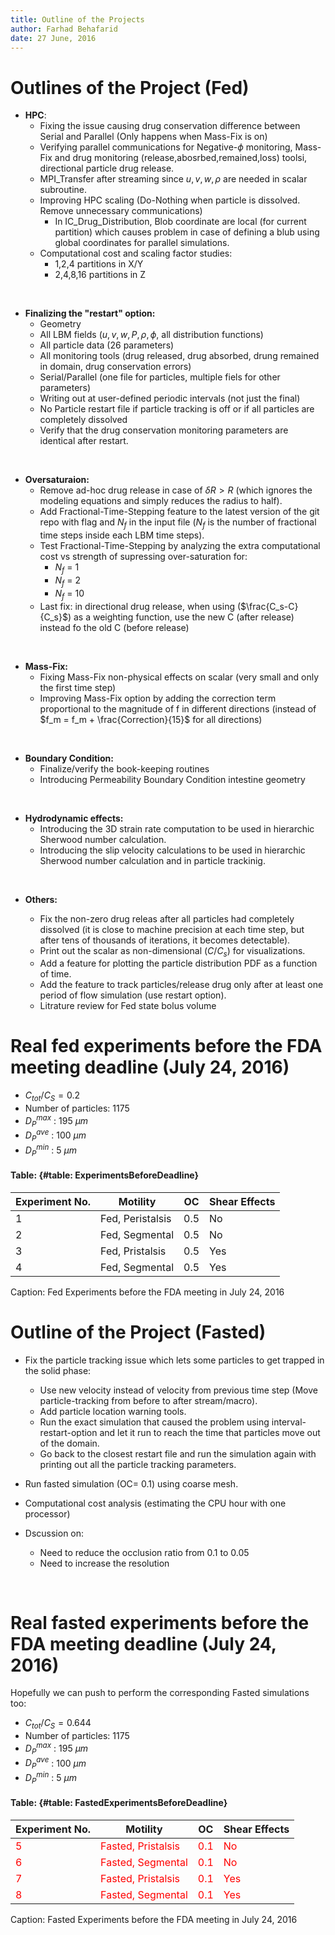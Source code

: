 ```yaml
---
title: Outline of the Projects
author: Farhad Behafarid
date: 27 June, 2016
---
```


# Outlines of the Project (Fed)

* **HPC**:
	* Fixing the issue causing drug conservation difference between Serial and Parallel (Only happens when Mass-Fix is on)
	* Verifying parallel communications for Negative-$\phi$ monitoring, Mass-Fix and drug monitoring (release,abosrbed,remained,loss) toolsi, directional particle drug release.
	* MPI_Transfer after streaming since $u, v, w, \rho$ are needed in scalar subroutine.
	* Improving HPC scaling (Do-Nothing when particle is dissolved. Remove unnecessary communications)
        * In IC_Drug_Distribution, Blob coordinate are local (for current partition)  which causes problem in case of defining a  blub using global coordinates for parallel simulations.
	* Computational cost and scaling factor studies:
		* 1,2,4 partitions in X/Y 
		* 2,4,8,16 partitions in Z

&nbsp;


* **Finalizing the "restart" option:**
	* Geometry
	* All LBM fields ($u, v, w, P, \rho, \phi$,  all distribution functions)
	* All particle data (26 parameters)
	* All monitoring tools (drug released, drug absorbed, drung remained in domain, drug conservation errors)
	* Serial/Parallel (one file for particles, multiple fiels for other parameters)
	* Writing out at user-defined periodic intervals (not just the final)
	* No Particle restart file if particle tracking is off or if all particles are completely dissolved
	* Verify that the drug conservation monitoring parameters are identical after restart.

&nbsp;

* **Oversaturaion:**
	* Remove ad-hoc drug release in case of  $\delta R > R$ (which ignores the modeling equations and simply reduces the radius to half).
	* Add Fractional-Time-Stepping feature to the latest version of the git repo with flag and $N_f$ in the input file ($N_f$ is the number of fractional time steps inside each LBM time steps).
	* Test Fractional-Time-Stepping by analyzing the extra computational cost vs strength of supressing over-saturation for:
		* $N_f$ = 1
		* $N_f$ = 2
		* $N_f$ = 10
	* Last fix: in directional drug release, when using ($\frac{C_s-C}{C_s}$) as a weighting function, use the new C (after release) instead fo the old C (before release)

&nbsp;

* **Mass-Fix:**
	* Fixing Mass-Fix non-physical effects on scalar (very small and only the first time step)
	* Improving Mass-Fix option by adding the correction term proportional to the magnitude of f in different directions (instead of $f_m = f_m + \frac{Correction}{15}$ for all directions)

&nbsp;

* **Boundary Condition:** 
	* Finalize/verify the book-keeping routines
	* Introducing Permeability Boundary Condition intestine geometry

&nbsp;

* **Hydrodynamic effects:**
	* Introducing the 3D strain rate computation to be used in  hierarchic Sherwood number calculation.
	* Introducing the slip velocity calculations to be used in hierarchic Sherwood number calculation and in particle trackinig.

&nbsp;

* **Others:**

	* Fix the non-zero drug releas after all particles had completely dissolved (it is close to machine precision at each time step, but after tens of thousands of iterations, it becomes detectable).
	* Print out the scalar as non-dimensional ($C/C_s$) for visualizations.
	* Add a feature for plotting the particle distribution PDF as a function of time.
	* Add the feature to track particles/release drug only after at least one period of flow simulation (use restart option).
	* Litrature review for Fed state bolus volume
&nbsp;



# Real fed experiments before the FDA meeting deadline (July 24, 2016)

* $C_{tot}/C_S= 0.2$ 
* Number of particles: 1175
* $D_P^{max}$ : 195 $\mu m$
* $D_P^{ave}$ : 100 $\mu m$
* $D_P^{min}$ : 5 $\mu m$

#### Table:  {#table: ExperimentsBeforeDeadline}

| Experiment No.                | Motility                                      | OC                            |Shear Effects                  |
|-------------------------------|-----------------------------------------------|-------------------------------|-------------------------------|
| 1                             |                        Fed,    Peristalsis    | 0.5                           | No                            |
| 2                             |                        Fed,    Segmental      | 0.5                           | No                            |
| 3                             |                        Fed,    Pristalsis     | 0.5                           | Yes                           |
| 4                             |                        Fed,    Segmental      | 0.5                           | Yes                           |

Caption: Fed Experiments before the FDA meeting in July 24, 2016
























# Outline of the Project (Fasted)

* Fix the particle tracking issue which lets some particles to get trapped in the solid phase:
	* Use new velocity instead of velocity from previous time step (Move particle-tracking from before to after stream/macro).
	* Add particle location warning tools. 
	* Run the exact simulation that caused the problem using interval-restart-option and let it run to reach the time that particles move out of the domain.
	* Go back to the closest restart file and run the simulation again with printing out all the particle tracking parameters.

* Run fasted simulation (OC= 0.1) using coarse mesh.

* Computational cost analysis (estimating the CPU hour with one processor)

* Dscussion on:
	* Need to reduce the occlusion ratio from 0.1 to 0.05
	* Need to increase the resolution


&nbsp;


# Real fasted experiments before the FDA meeting deadline (July 24, 2016)

Hopefully we can push to perform the corresponding Fasted simulations too:

* $C_{tot}/C_S= 0.644$
* Number of particles: 1175
* $D_P^{max}$ : 195 $\mu m$ 
* $D_P^{ave}$ : 100 $\mu m$
* $D_P^{min}$ : 5 $\mu m$ 

#### Table:  {#table: FastedExperimentsBeforeDeadline}

| Experiment No.                | Motility                                      | OC                            |Shear Effects                  |
|-------------------------------|-----------------------------------------------|-------------------------------|-------------------------------|
|<span style="color:red"> 5     |<span style="color:red">Fasted, Pristalsis     |<span style="color:red"> 0.1   |<span style="color:red"> No    |
|<span style="color:red"> 6     |<span style="color:red">Fasted, Segmental      |<span style="color:red"> 0.1   |<span style="color:red"> No    |
|<span style="color:red"> 7     |<span style="color:red">Fasted, Pristalsis     |<span style="color:red"> 0.1   |<span style="color:red"> Yes   |
|<span style="color:red"> 8     |<span style="color:red">Fasted, Segmental      |<span style="color:red"> 0.1   |<span style="color:red"> Yes   |

Caption: Fasted Experiments before the FDA meeting in July 24, 2016

